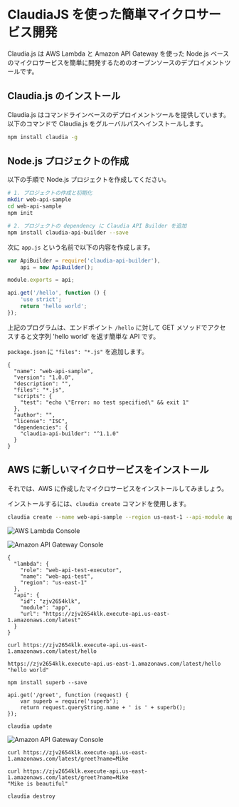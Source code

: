 # ClaudiaJS を使った簡単マイクロサービス開発
Claudia.js は AWS Lambda と Amazon API Gateway を使った Node.js ベースのマイクロサービスを簡単に開発するためのオープンソースのデプロイメントツールです。



## Claudia.js のインストール
Claudia.js はコマンドラインベースのデプロイメントツールを提供しています。以下のコマンドで Claudia.js をグルーバルパスへインストールします。

``` bash
npm install claudia -g

```

## Node.js プロジェクトの作成
以下の手順で Node.js プロジェクトを作成してください。

``` bash
# 1. プロジェクトの作成と初期化
mkdir web-api-sample
cd web-api-sample
npm init

# 2. プロジェクトの dependency に Claudia API Builder を追加
npm install claudia-api-builder --save
```

次に `app.js` という名前で以下の内容を作成します。

``` javascript
var ApiBuilder = require('claudia-api-builder'),
	api = new ApiBuilder();

module.exports = api;

api.get('/hello', function () {
	'use strict';
	return 'hello world';
});
```

上記のプログラムは、エンドポイント `/hello` に対して GET メソッドでアクセスすると文字列 'hello world' を返す簡単な API です。

`package.json` に `"files": "*.js"` を追加します。

```
{
  "name": "web-api-sample",
  "version": "1.0.0",
  "description": "",
  "files": "*.js",
  "scripts": {
    "test": "echo \"Error: no test specified\" && exit 1"
  },
  "author": "",
  "license": "ISC",
  "dependencies": {
    "claudia-api-builder": "^1.1.0"
  }
}

```

## AWS に新しいマイクロサービスをインストール
それでは、AWS に作成したマイクロサービスをインストールしてみましょう。

インストールするには、`claudia create` コマンドを使用します。

``` bash
claudia create --name web-api-sample --region us-east-1 --api-module app
```

![AWS Lambda Console](https://raw.githubusercontent.com/KunihikoKido/docs/master/images/aws-lambda-microservices-with-claudiajs-1.png)

![Amazon API Gateway Console](https://raw.githubusercontent.com/KunihikoKido/docs/master/images/aws-lambda-microservices-with-claudiajs-2.png)


```
{
  "lambda": {
    "role": "web-api-test-executor",
    "name": "web-api-test",
    "region": "us-east-1"
  },
  "api": {
    "id": "zjv2654klk",
    "module": "app",
    "url": "https://zjv2654klk.execute-api.us-east-1.amazonaws.com/latest"
  }
}
```

```
curl https://zjv2654klk.execute-api.us-east-1.amazonaws.com/latest/hello
```


```
https://zjv2654klk.execute-api.us-east-1.amazonaws.com/latest/hello
"hello world"
```


```
npm install superb --save
```

```
api.get('/greet', function (request) {
	var superb = require('superb');
	return request.queryString.name + ' is ' + superb();
});
```


```
claudia update
```

![Amazon API Gateway Console](https://raw.githubusercontent.com/KunihikoKido/docs/master/images/aws-lambda-microservices-with-claudiajs-3.png)


```
curl https://zjv2654klk.execute-api.us-east-1.amazonaws.com/latest/greet?name=Mike
```

```
curl https://zjv2654klk.execute-api.us-east-1.amazonaws.com/latest/greet?name=Mike
"Mike is beautiful"
```


```
claudia destroy
```
